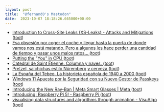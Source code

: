 ```yaml
---
layout: post
title:  "@fernand0's Mastodon"
date:  2023-10-07 18:18:26.665000+00:00
---
```

*  [Introduction to Cross-Site Leaks (XS-Leaks) - Attacks and Mitigations ](https://cybercx.co.nz/blog/cross-site-leaks-attacks) ([toot](https://mastodon.social/@fernand0/111195108582785786))
*  [Esa obsesión por coger el coche y llegar hasta la puerta de donde vamos nos está matando. Pero a algunos les hace perder una cantidad de tiempo y pasar unos malos ratos... ](https://mastodon.social/@fernand0/111194935283904612) ([toot](https://mastodon.social/@fernand0/111194935283904612))
*  [Putting the "You" in CPU ](https://cpu.land) ([toot](https://mastodon.social/@fernand0/111194928372790164))
*  [Catedral de Saint Étienne. Columna y naves. ](https://www.flickr.com/photos/fernand0/53235607417) ([toot](https://mastodon.social/@fernand0/111194892487862950))
*  [Pretzel, salchichas estilo Núremberg y cerveza ](https://avecesunafoto.wordpress.com/2023/10/07/pretzel-salchichas-estilo-nuremberg-y-cerveza) ([toot](https://mastodon.social/@fernand0/111194851153831431))
*  [La España del Tebeo. La historieta española de 1940 a 2000 ](https://fotografiasenmovimiento.wordpress.com/2023/10/07/la-espana-del-tebeo-la-historieta-espanola-de-1940-a-2000) ([toot](https://mastodon.social/@fernand0/111194734775254063))
*  [Windows 11 Apuesta por la Seguridad con su Nuevo Gestor de Passkeys ](https://wwwhatsnew.com/2023/09/25/windows-11-apuesta-por-la-seguridad-con-su-nuevo-gestor-de-passkeys) ([toot](https://mastodon.social/@fernand0/111194616734035465))
*  [Introducing the New Ray-Ban \| Meta Smart Glasses \| Meta ](https://about.fb.com/news/2023/09/new-ray-ban-meta-smart-glasses) ([toot](https://mastodon.social/@fernand0/111194413498675040))
*  [Introducing: Raspberry Pi 5! - Raspberry Pi ](https://www.raspberrypi.com/news/introducing-raspberry-pi-5) ([toot](https://mastodon.social/@fernand0/111194277084412613))
*  [visualising data structures and algorithms through animation - VisuAlgo ](https://visualgo.net/e) ([toot](https://mastodon.social/@fernand0/111193940994018619))
